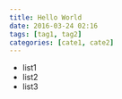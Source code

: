 ```yaml
---
title: Hello World
date: 2016-03-24 02:16
tags: [tag1, tag2]
categories: [cate1, cate2]
---
```

* list1
* list2
* list3
